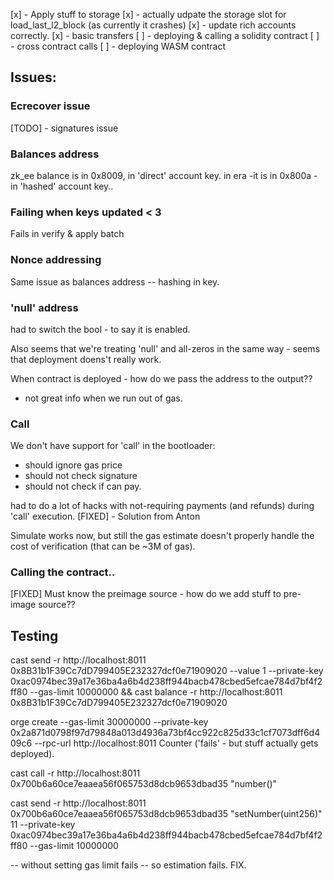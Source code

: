 [x] - Apply stuff to storage
[x] - actually udpate the storage slot for load_last_l2_block (as currently it crashes)
[x] - update rich accounts correctly.
[x] - basic transfers
[ ] - deploying & calling a solidity contract
[ ] - cross contract calls
[ ] - deploying WASM contract




## Issues:

### Ecrecover issue

[TODO] - signatures issue

### Balances address
zk_ee balance is in 0x8009, in 'direct' account key.
in era -it is in 0x800a - in 'hashed' account key..


### Failing when keys updated < 3

Fails in verify & apply batch


### Nonce addressing
Same issue as balances address -- hashing in key.

### 'null' address
had to switch the bool - to say it is enabled.

Also seems that we're treating 'null' and all-zeros in the same way - seems that deployment doens't really work.



When contract is deployed - how do we pass the address to the output??

* not great info when we run out of gas.

### Call
We don't have support for 'call' in the bootloader:
* should ignore gas price
* should not check signature
* should not check if can pay.

had to do a lot of hacks with not-requiring payments (and refunds) during 'call' execution.
[FIXED] - Solution from Anton

Simulate works now, but still the gas estimate doesn't properly handle the cost of verification (that can be ~3M of gas).



### Calling the contract..
[FIXED] Must know the preimage source - how do we add stuff to pre-image source??





## Testing

cast send -r http://localhost:8011 0x8B31b1F39Cc7dD799405E232327dcf0e71909020 --value 1 --private-key 0xac0974bec39a17e36ba4a6b4d238ff944bacb478cbed5efcae784d7bf4f2ff80 --gas-limit 10000000 && cast balance -r http://localhost:8011 0x8B31b1F39Cc7dD799405E232327dcf0e71909020


orge create --gas-limit 30000000 --private-key 0x2a871d0798f97d79848a013d4936a73bf4cc922c825d33c1cf7073dff6d409c6 --rpc-url http://localhost:8011 Counter
('fails' - but stuff actually gets deployed).


cast call -r http://localhost:8011 0x700b6a60ce7eaaea56f065753d8dcb9653dbad35 "number()"

cast send -r http://localhost:8011 0x700b6a60ce7eaaea56f065753d8dcb9653dbad35 "setNumber(uint256)" 11 --private-key 0xac0974bec39a17e36ba4a6b4d238ff944bacb478cbed5efcae784d7bf4f2ff80 --gas-limit 10000000 

-- without setting gas limit fails -- so estimation fails. FIX.